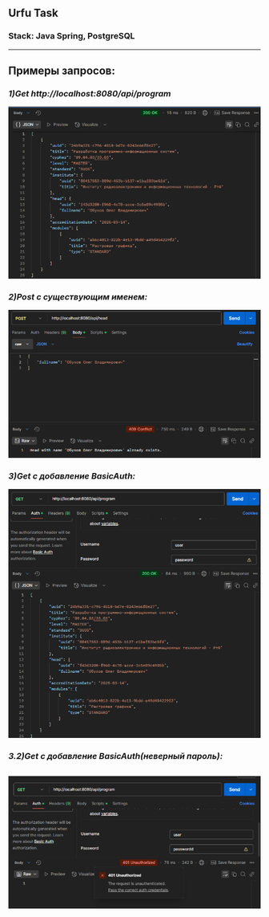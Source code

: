 ## Urfu Task

### Stack: Java Spring, PostgreSQL

--------

## Примеры запросов:
### ***1)Get http://localhost:8080/api/program***
![1](src/main/resources/static/img/GetApiProgram.png)

### ***2)Post с существующим именем:***
![1](src/main/resources/static/img/PostApiHeadExists.png)

### ***3)Get с добавление BasicAuth:***
![1](src/main/resources/static/img/GetCorrectAuth.png)

### ***3.2)Get с добавление BasicAuth(неверный пароль):***
![1](src/main/resources/static/img/GetWrongAuth.png)
--------

